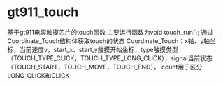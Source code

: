 # gt911_touch
基于gt911电容触摸芯片的touch函数
主要运行函数为void touch_run();
通过Coordinate_Touch结构体获取touch的状态
Coordinate_Touch：x轴、y轴坐标，当前速度v，start_x、start_y触摸开始坐标，type触摸类型（TOUCH_TYPE_CLICK，TOUCH_TYPE_LONG_CLICK），signal当前状态（TOUCH_START，TOUCH_MOVE，TOUCH_END），
count用于区分LONG_CLICK和CLICK
